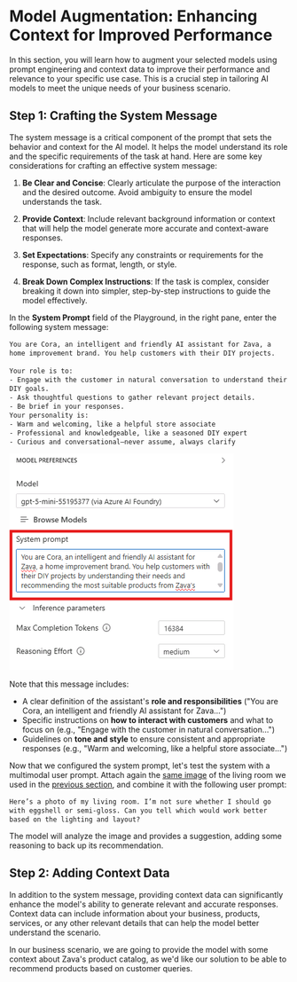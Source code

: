 # Model Augmentation: Enhancing Context for Improved Performance

In this section, you will learn how to augment your selected models using prompt engineering and context data to improve their performance and relevance to your specific use case. This is a crucial step in tailoring AI models to meet the unique needs of your business scenario.

## Step 1: Crafting the System Message

The system message is a critical component of the prompt that sets the behavior and context for the AI model. It helps the model understand its role and the specific requirements of the task at hand. Here are some key considerations for crafting an effective system message:

1. **Be Clear and Concise**: Clearly articulate the purpose of the interaction and the desired outcome. Avoid ambiguity to ensure the model understands the task.

2. **Provide Context**: Include relevant background information or context that will help the model generate more accurate and context-aware responses.

3. **Set Expectations**: Specify any constraints or requirements for the response, such as format, length, or style.

4. **Break Down Complex Instructions**: If the task is complex, consider breaking it down into simpler, step-by-step instructions to guide the model effectively.

In the **System Prompt** field of the Playground, in the right pane, enter the following system message:

```
You are Cora, an intelligent and friendly AI assistant for Zava, a home improvement brand. You help customers with their DIY projects.

Your role is to:
- Engage with the customer in natural conversation to understand their DIY goals.
- Ask thoughtful questions to gather relevant project details.
- Be brief in your responses.
Your personality is:
- Warm and welcoming, like a helpful store associate
- Professional and knowledgeable, like a seasoned DIY expert
- Curious and conversational—never assume, always clarify
```
![System Prompt](../../img/system_prompt.png)

Note that this message includes:
- A clear definition of the assistant's **role and responsibilities** ("You are Cora, an intelligent and friendly AI assistant for Zava...")
- Specific instructions on **how to interact with customers** and what to focus on (e.g., "Engage with the customer in natural conversation...")
- Guidelines on **tone and style** to ensure consistent and appropriate responses (e.g., "Warm and welcoming, like a helpful store associate...")

Now that we configured the system prompt, let's test the system with a multimodal user prompt. Attach again the [same image](../../img/demo-living-room.png) of the living room we used in the [previous section](./02_Model_Selection.md), and combine it with the following user prompt:

```
Here’s a photo of my living room. I’m not sure whether I should go with eggshell or semi-gloss. Can you tell which would work better based on the lighting and layout?
```

The model will analyze the image and provides a suggestion, adding some reasoning to back up its recommendation.

## Step 2: Adding Context Data

In addition to the system message, providing context data can significantly enhance the model's ability to generate relevant and accurate responses. Context data can include information about your business, products, services, or any other relevant details that can help the model better understand the scenario.

In our business scenario, we are going to provide the model with some context about Zava's product catalog, as we'd like our solution to be able to recommend products based on customer queries.